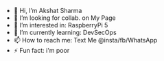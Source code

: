 - 👋 Hi, I’m Akshat Sharma
- 💞️ I’m looking for collab. on My Page
- 👀 I’m interested in: RaspberryPi 5
- 🌱 I’m currently learning: DevSecOps
- 📫 How to reach me: Text Me @insta/fb/WhatsApp
- ⚡ Fun fact: i'm poor

<!---
r007-73rm1n41/r007-73rm1n41 is a ✨ special ✨ repository because its `README.md` (this file) appears on your GitHub profile.
You can click the Preview link to take a look at your changes.
--->

